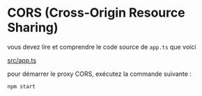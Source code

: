 # CORS (Cross-Origin Resource Sharing)

vous devez lire et comprendre le code source de `app.ts` que voici

[src/app.ts](src/app.ts ':include :type=code typescript')

pour démarrer le proxy CORS, exécutez la commande suivante :

```bash	
npm start
```
